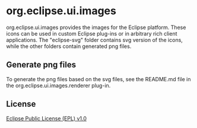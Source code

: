 org.eclipse.ui.images
=====================

org.eclipse.ui.images provides the images for the Eclipse platform. These icons can be used in custom Eclipse plug-ins or in arbitrary rich client applications. The "eclipse-svg" folder contains svg version of the icons, while the other folders contain generated png files.

Generate png files
------------------

To generate the png files based on the svg files, see the README.md file in the org.eclipse.ui.images.renderer plug-in.

License
-------

[Eclipse Public License (EPL) v1.0][2]

[1]: http://wiki.eclipse.org/Platform_UI
[2]: http://wiki.eclipse.org/EPL

